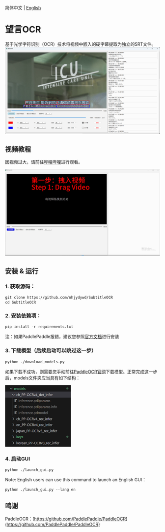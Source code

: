 简体中文 | [English](README.en.md)


# 望言OCR

基于光学字符识别（OCR）技术将视频中嵌入的硬字幕提取为独立的SRT文件。
<img src="docs/gui.png" alt="gui" style="max-height: 300px;">


## 视频教程
因视频过大，请前往[哔哩哔哩](https://www.bilibili.com/video/BV1dJ2rYPEKP/)进行观看。

<img src="docs/tutorial.png" alt="tutorial" style="max-height: 300px;">


## 安装 & 运行
### 1. 获取源码：
```
git clone https://github.com/nhjydywd/SubtitleOCR
cd SubtitleOCR
```

### 2. 安装依赖项：
```
pip install -r requirements.txt
```
注：如果PaddlePaddle报错，建议您参照[官方文档](https://www.paddlepaddle.org.cn/install/quick?docurl=/documentation/docs/zh/install/pip/windows-pip.html)进行安装

### 3. 下载模型（后续启动可以跳过这一步）
```
python ./download_models.py
```
如果下载不成功，则需要您手动前往[PaddleOCR官网](https://paddlepaddle.github.io/PaddleOCR/main/ppocr/model_list.html)下载模型。正常完成这一步后，models文件夹应当具有如下结构：

<img src="docs/models.png" alt="models" style="max-height: 200px;">



### 4. 启动GUI
```
python ./launch_gui.py
```

Note: English users can use this command to launch an English GUI：
```
python ./launch_gui.py --lang en
```



## 鸣谢
PaddleOCR：[https://github.com/PaddlePaddle/PaddleOCR](https://github.com/PaddlePaddle/PaddleOCR)